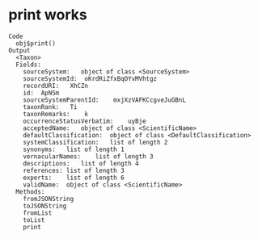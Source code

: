 # print works

    Code
      obj$print()
    Output
      <Taxon>
      Fields:
      	sourceSystem:	object of class <SourceSystem> 
      	sourceSystemId:	 oKrdRiZfxBqOYvMVhtgz 
      	recordURI:	 XhCZn 
      	id:	 ApNSm 
      	sourceSystemParentId:	 mxjXzVAFKCcgveJuGBnL 
      	taxonRank:	 Ti 
      	taxonRemarks:	 k 
      	occurrenceStatusVerbatim:	 uyBje 
      	acceptedName:	object of class <ScientificName> 
      	defaultClassification:	object of class <DefaultClassification> 
      	systemClassification:	list of length 2 
      	synonyms:	list of length 1 
      	vernacularNames:	list of length 3 
      	descriptions:	list of length 4 
      	references:	list of length 3 
      	experts:	list of length 6 
      	validName:	object of class <ScientificName> 
      Methods:
      	fromJSONString
      	toJSONString
      	fromList
      	toList
      	print

